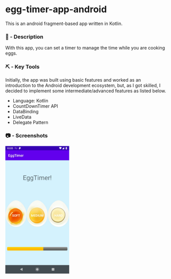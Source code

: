 # egg-timer-app-android

This is an android fragment-based app written in Kotlin.

### 📝 - Description

With this app, you can set a timer to manage the time while you are cooking eggs. 

### ⛏️ - Key Tools

Initially, the app was built using basic features and worked as an introduction to the Android development ecosystem, but, as I got skilled, I decided to implement some intermediate/advanced features as listed below.

- Language: Kotlin
- CountDownTimer API
- DataBinding
- LiveData
- Delegate Pattern

### :camera: - Screenshots
<img src="/screenshots/screenshot1.jpeg" width="200">
